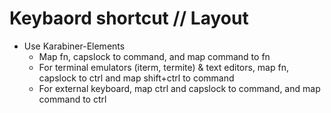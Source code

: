 # Keybaord shortcut // Layout
- Use Karabiner-Elements 
	- Map fn, capslock to command, and map command to fn
	- For terminal emulators (iterm, termite) & text editors, map fn, capslock to ctrl and map shift+ctrl to command
	- For external keyboard, map ctrl and capslock to command, and map command to ctrl
